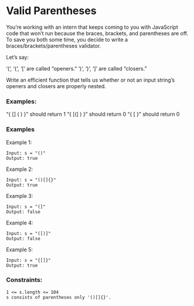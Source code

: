 # Valid Parentheses

You’re working with an intern that keeps coming to you with JavaScript code that won’t run because the braces, brackets, and parentheses are off. To save you both some time, you decide to write a braces/brackets/parentheses validator.

Let’s say:

‘(‘, ‘{‘, ‘[‘ are called “openers.”
‘)’, ‘}’, ‘]’ are called “closers.”

Write an efficient function that tells us whether or not an input string’s openers and closers are properly nested.

### Examples:

“{ [] ( ) }” should return 1
“{ [(] ) }” should return 0
“{ [ }” should return 0

### Examples


Example 1:
```
Input: s = "()"
Output: true
```
Example 2:

```
Input: s = "()[]{}"
Output: true
```
Example 3:
```
Input: s = "(]"
Output: false
```
Example 4:
```
Input: s = "([)]"
Output: false
```
Example 5:
```
Input: s = "{[]}"
Output: true
```

### Constraints:
```
1 <= s.length <= 104
s consists of parentheses only '()[]{}'.
```